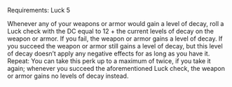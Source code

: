 Requirements: Luck 5

Whenever any of your weapons or armor would gain a level of decay, roll a Luck check with the DC equal to 12 + the current levels of decay on the weapon or armor. If you fail, the weapon or armor gains a level of decay. If you succeed the weapon or armor still gains a level of decay, but this level of decay doesn’t apply any negative effects for as long as you have it. Repeat: You can take this perk up to a maximum of twice, if you take it again; whenever you succeed the aforementioned Luck check, the weapon or armor gains no levels of decay instead.
